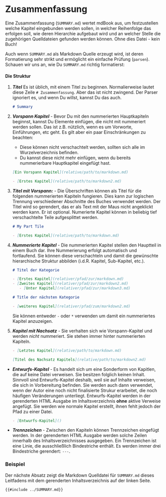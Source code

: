 # Zusammenfassung

Eine Zusammenfassung (`SUMMARY.md`) wertet mdBook aus, um
festzustellen welche Kapitel eingebunden werden sollen, in welcher
Reihenfolge das erfolgen soll, wie deren Hierarchie aufgebaut wird und
an welcher Stelle die zugehörigen Quelldateien gefunden werden können.
Ohne dies Datei - kein Buch!

Auch wenn `SUMMARY.md` als Markdown Quelle erzeugt wird, ist deren Formatierung sehr strikt und ermöglicht ein einfache Prüfung (`parsen`).
Schauen wir uns an, wie Du `SUMMARY.md` richtig formatierst:

#### Die Struktur

1. ***Titel*** Es ist üblich, mit einem Titel zu
   beginnen. Normalierweise lautet diese Zeile <code
   class="language-markdown"># Zusammenfassung</code>. Aber das ist
   nicht zwingend. Der Parser ignoriert es, und wenn Du willst, kannst
   Du das auch.

   ```markdown
   # Summary
   ```

2. ***Vorspann Kapitel*** - Bevor Du mit den nummerierten
   Hauptkapiteln beginnst, kannst Du Elemente einfügen, die nicht mit
   nummeriert werden sollen. Das ist z.B. nützlich, wenn es um
   Vorworte, Einführungen, etc geht. Es gilt aber ein paar
   Einschränkungen zu beachten:

	* Diese können nicht verschachtelt werden, sollten sich alle im Wurzelverzeichnis befinden.
	* Du kannst diese nicht mehr einfügen, wenn du bereits nummerierbare Hauptkapitel eingefügt hast.

   ```markdown
   [Ein Vorspann Kapitel](relative/path/to/markdown.md)

   - [Erstes Kapitel](relative/path/to/markdown2.md)
   ```

3. ***Titel mit Vorspann:*** - Die Überschriften können als Titel für die
   folgenden nummerierten Kapiteln fungieren. Dies kann zur logischen
   Trennung verschiedener Abschnitte des Buches verwendet werden. Der
   Titel wird so gerendert, das er als Text mit der Maus nicht
   angeklickt werden kann. Er ist optional. Numerierte Kapitel können
   in beliebig tief verschachtelte Teile aufgesplittet werden.

   ```markdown
   # My Part Tile

   - [Erstes Kapitel](relative/path/to/markdown.md)
   ```

4. ***Nummerierte Kapitel*** - Die nummerierten Kapitel stellen den
   Hauptteil in einem Buch dar. Ihre Nummerierung erfolgt automatisch
   und fortlaufend. Sie können diese verschachteln und damit die
   gewünschte hierarchische Struktur abbilden (i.d.R. Kapitel, Sub-Kapitel, etc.).

   ```markdown
   # Titel der Kategorie

   - [Erstes Kapitel](relativer/pfad/zur/markdown.md)
   - [Zweites Kapitel](relativer/pfad/zur/markdown2.md)
	  - [Unter Kapitel](relativer/pfad/zur/markdown3.md)

   # Title der nächsten Kategorie

   - [weiteres Kapitel](relativer/pfad/zum/markdown2.md)
   ```

   Sie können entweder `-` oder `*` verwenden um damit ein nummeriertes Kapitel anzuzeigen.

5. ***Kapitel mit Nachsatz*** - Sie verhalten sich wie
   Vorspann-Kapitel und werden *nicht* nummeriert. Sie stehen immer
   hinter nummerierten Kapiteln.

   ```markdown
   - [Letztes Kapitel](relative/path/to/markdown.md)

   [Titel des Nachsatz Kapitels](relative/path/to/markdown2.md)
   ```

- ***Entwurfs-Kapitel*** - Es handelt sich um eine Sonderform von
  Kapitlen, die auf keine Datei verweisen.  Sie besitzen folglich
  keinen Inhalt. Sinnvoll sind Entwurfs-Kapitel deshalb, weil sie auf
  Inhalte verweisen, die sich in Vorbereitung befinden. Sie werden
  auch dann verwendet, wenn der Autor eine noch nicht finalisierte
  Strukur erarbeitet, die noch häufigen Veränderungen
  unterliegt. Entwurfs-Kapitel werden in der gerenderten HTML Ausgabe
  im Inhaltsverzeichnis **ohne** aktive Verweise angefügt. Sie werden
  wie normale Kapitel erstellt, ihnen fehlt jedoch der Pfad zu einer
  Datei.

  ```markdown
  - [Entwurfs-Kapitel]()
  ```

- ***Trennzeichen*** - Zwischen den Kapiteln können Trennzeichen
  eingefügt werden. In der gerenderten HTML Ausgabe werden solche
  Zeilen innerhalb des Inhaltsverzeichnisses ausgegeben. Ein
  Trennzeichen ist eine Linie, die ausschließlich Bindestriche
  enthält. Es werden immer drei Bindestriche gerendert: `---`.


### Beispiel

Der nächste Absatz zeigt die Markdown Quelldatei für `SUMMARY.md`
dieses Leitfadens mit dem gerenderten Inhaltsverzeichnis auf der
linken Seite.

```markdown
{{#include ../SUMMARY.md}}
```
